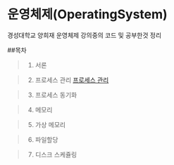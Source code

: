 # 운영체제(OperatingSystem)
경성대학교 양희재 운영체제 강의중의 코드 및 공부한것 정리

##목차

> 1. 서론

> 2. 프로세스 관리
[프로세스 관리](OperatingSystem/src/os2/process/management.Test.java)

> 3. 프로세스 동기화

> 4. 메모리

> 5. 가상 메모리

> 6. 파일할당

> 7. 디스크 스케쥴링
